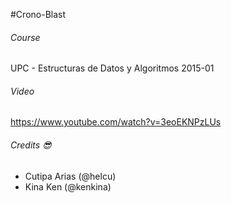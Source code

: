 #Crono-Blast

###### Course
UPC - Estructuras de Datos y Algoritmos 2015-01

###### Video
https://www.youtube.com/watch?v=3eoEKNPzLUs

###### Credits :sunglasses:
- Cutipa Arias 	(@helcu)
- Kina Ken 		(@kenkina)
